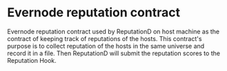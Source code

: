# Evernode reputation contract

Evernode reputation contract used by ReputationD on host machine as the contract of keeping track of reputations of the hosts. This contract's purpose is to collect reputation of the hosts in the same universe and record it in a file. Then ReputationD will submit the reputation scores to the Reputation Hook.
